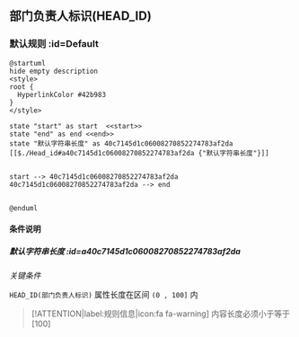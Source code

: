 ## 部门负责人标识(HEAD_ID) <!-- {docsify-ignore-all} -->

   

### 默认规则 :id=Default

```plantuml
@startuml
hide empty description
<style>
root {
  HyperlinkColor #42b983
}
</style>

state "start" as start  <<start>>
state "end" as end <<end>>
state "默认字符串长度" as 40c7145d1c06008270852274783af2da [[$./Head_id#a40c7145d1c06008270852274783af2da {"默认字符串长度"}]]


start --> 40c7145d1c06008270852274783af2da 
40c7145d1c06008270852274783af2da --> end 


@enduml
```

#### 条件说明

##### 默认字符串长度 :id=a40c7145d1c06008270852274783af2da


*关键条件*


`HEAD_ID(部门负责人标识)` 属性长度在区间 `(0 , 100]` 内

> [!ATTENTION|label:规则信息|icon:fa fa-warning]
> 内容长度必须小于等于[100]







